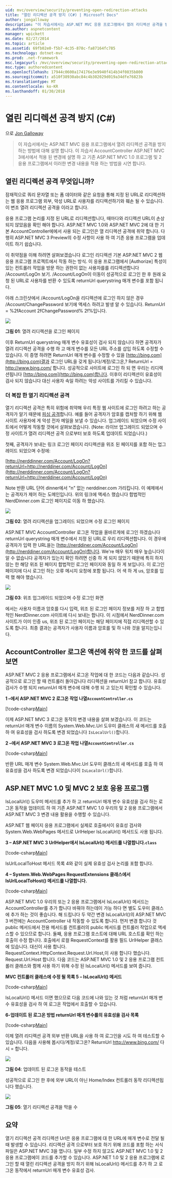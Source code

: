 ```yaml
---
uid: mvc/overview/security/preventing-open-redirection-attacks
title: "열린 리디렉션 공격 방지 (C#) | Microsoft Docs"
author: jongalloway
description: "이 자습서에서는 ASP.NET MVC 응용 프로그램에서 열려 리디렉션 공격을 방지 하는 방법에 대해 설명 합니다. 이 자습서에는 적용 된 변경 사항에 설명..."
ms.author: aspnetcontent
manager: wpickett
ms.date: 02/27/2014
ms.topic: article
ms.assetid: 69fb02e0-f5b7-4c35-878c-fa87164fc785
ms.technology: dotnet-mvc
ms.prod: .net-framework
msc.legacyurl: /mvc/overview/security/preventing-open-redirection-attacks
msc.type: authoredcontent
ms.openlocfilehash: 17944c0600a174176e3e9940f414b34f0835b800
ms.sourcegitcommit: a510f38930abc84c4b302029d019a34dfe76823b
ms.translationtype: MT
ms.contentlocale: ko-KR
ms.lasthandoff: 01/30/2018
---
```

<a name="preventing-open-redirection-attacks-c"></a>열린 리디렉션 공격 방지 (C#)
====================
으로 [Jon Galloway](https://github.com/jongalloway)

> 이 자습서에서는 ASP.NET MVC 응용 프로그램에서 열려 리디렉션 공격을 방지 하는 방법에 대해 설명 합니다. 이 자습서 AccountController ASP.NET MVC 3에서에서 적용 된 변경에 설명 하 고 기존 ASP.NET MVC 1.0 프로그램 및 2 응용 프로그램에서 이러한 변경 내용을 적용 하는 방법을 시연 합니다.


## <a name="what-is-an-open-redirection-attack"></a>열린 리디렉션 공격 무엇입니까?

잠재적으로 쿼리 문자열 또는 폼 데이터와 같은 요청을 통해 지정 된 URL로 리디렉션하는 웹 응용 프로그램 외부, 악성 URL로 사용자를 리디렉션하기와 훼손 될 수 있습니다. 이 변조 열려 리디렉션 공격을 이라고 합니다.

응용 프로그램 논리를 지정 된 URL로 리디렉션합니다, 때마다와 리디렉션 URL이 손상 되지 않았음을 확인 해야 합니다. ASP.NET MVC 1.0와 ASP.NET MVC 2에 대 한 기본 AccountController에에서 사용 되는 로그인은 열 리디렉션 공격에 취약 합니다. 다행히 ASP.NET MVC 3 Preview의 수정 사항이 사용 하 여 기존 응용 프로그램을 업데이트 하기 쉽습니다.

이 취약점을 이해 하려면 살펴보겠습니다 로그인 리디렉션 기본 ASP.NET MVC 2 웹 응용 프로그램 프로젝트에서 작동 하는 방식. 이 응용 프로그램에서 [Authorize] 특성이 있는 컨트롤러 작업을 방문 하는 권한이 없는 사용자를를 리디렉션합니다 /Account/LogOn 보기. /Account/LogOn이 이동이 성공적으로 로그인 한 후 원래 요청 된 URL로 사용자를 반환 수 있도록 returnUrl querystring 매개 변수를 포함 됩니다.

아래 스크린샷에서 /Account/LogOn을 리디렉션에 로그인 하지 않은 경우 /Account/ChangePassword 보기에 액세스 하려고 발생 알 수 있습니다. ReturnUrl = %2fAccount 2fChangePassword% 2f%입니다.

[![](preventing-open-redirection-attacks/_static/image2.png)](preventing-open-redirection-attacks/_static/image1.png)

**그림 01**: 열려 리디렉션을 로그인 페이지

이후 ReturnUrl querystring 매개 변수 유효성이 검사 되지 않습니다 하면 공격자가 열려 리디렉션 공격을 수행 하 고 매개 변수를 모든 URL 주소를 삽입 하도록 수정할 수 있습니다. 이 증명 하려면 ReturnUrl 매개 변수를 수정할 수 있을 [http://bing.com](http://bing.com)결과 로그인 URL을 갖게 됩니다/계정/로그온,? ReturnUrl = http://www.bing.com/ 합니다. 성공적으로 사이트에 로그인 하 되 면 우리는 리디렉션됩니다 [http://bing.com](http://bing.com)합니다. 이후이 리디렉션이 유효성이 검사 되지 않습니다 대신 사용자 속일 하려는 악성 사이트를 가리킬 수 있습니다.

### <a name="a-more-complex-open-redirection-attack"></a>더 복잡 한 열기 리디렉션 공격

열기 리디렉션 공격은 특히 위험에 취약해 우리 특정 웹 사이트에 로그인 하려고 하는 공격자가 알기 때문에 [피싱 공격](https://www.microsoft.com/protect/fraud/phishing/symptoms.aspx)합니다. 예를 들어 공격자가 암호를 캡처할 하기 위해 웹 사이트 사용자에 게 악성 전자 메일을 보낼 수 있습니다. 업그레이드 되었으며 수정 사이트에서 어떻게 작동할 것에서 살펴보겠습니다. (Note: 라이브 업그레이드 되었으며 수정 사이트가 열려 리디렉션 공격 으로부터 보호 하도록 업데이트 되었습니다.)

첫째, 공격자가 보내는 링크 로그인 페이지 리디렉션을 위조 된 페이지를 포함 하는 업그레이드 되었으며 수정에:

[http://nerddinner.com/Account/LogOn?returnUrl=http://nerddiner.com/Account/LogOn](http://nerddinner.com/Account/LogOn?returnUrl=http://nerddiner.com/Account/LogOn)

Note 반환 URL 단어 dinner에서 "n" 없는 nerddiner.com 가리킵니다. 이 예제에서는 공격자가 제어 하는 도메인입니다. 위의 링크에 액세스 했습니다 합법적인 NerdDinner.com 로그인 페이지로 이동 하 했습니다.

[![](preventing-open-redirection-attacks/_static/image4.png)](preventing-open-redirection-attacks/_static/image3.png)

**그림 02**: 열려 리디렉션을 업그레이드 되었으며 수정 로그인 페이지

ASP.NET MVC AccountController 로그온 작업을 올바르게에 로그인 하겠습니다 returnUrl querystring 매개 변수에서 지정 된 URL로 우리 리디렉션합니다. 이 경우에 공격자가 입력 한 URL을는 [http://nerddiner.com/Account/LogOn](http://nerddiner.com/Account/LogOn)합니다. We're 매우 워치 매우 높습니다이 알 수 없습니다 공격자가 있는지 확인 하려면 신중 하 게 되지 않았기 때문에 특히 하지 않는 한 해당 위조 된 페이지 합법적인 로그인 페이지와 동일 하 게 보입니다. 이 로그인 페이지에 다시 로그인 하는 오류 메시지 요청에 포함 됩니다. 어 색 하 게 us, 암호를 입력 했 해야 했습니다.

[![](preventing-open-redirection-attacks/_static/image6.png)](preventing-open-redirection-attacks/_static/image5.png)

**그림 03**: 위조 업그레이드 되었으며 수정 로그인 화면

에서는 사용자 이름과 암호를 다시 입력, 위조 된 로그인 페이지 정보를 저장 하 고 합법적인 NerdDinner.com 사이트에 다시 보내는 합니다. 이 시점에서 NerdDinner.com 사이트가 이미 인증 us, 위조 된 로그인 페이지는 해당 페이지에 직접 리디렉션할 수 있도록 합니다. 최종 결과는 공격자가 사용자 이름과 암호를 및 하 나와 것을 알지는입니다.

## <a name="looking-at-the-vulnerable-code-in-the-accountcontroller-logon-action"></a>AccountController 로그온 액션에 취약 한 코드를 살펴보면

ASP.NET MVC 2 응용 프로그램에서 로그온 작업에 대 한 코드는 다음과 같습니다. 성공적으로 로그인 할 때 컨트롤러 돌아갑니다 리디렉션을 returnUrl 참고 합니다. 유효성 검사가 수행 되지 returnUrl 매개 변수에 대해 수행 되 고 있는지 확인할 수 있습니다.

**1 –에서 ASP.NET MVC 2 로그온 작업 나열`AccountController.cs`**

[!code-csharp[Main](preventing-open-redirection-attacks/samples/sample1.cs)]

이제 ASP.NET MVC 3 로그온 동작의 변경 내용을 살펴 보겠습니다. 이 코드는 returnUrl 매개 변수 이름의 System.Web.Mvc.Url 도우미 클래스의 새 메서드를 호출 하 여 유효성을 검사 하도록 변경 되었습니다 `IsLocalUrl()`합니다.

**2 –에서 ASP.NET MVC 3 로그온 작업 나열`AccountController.cs`**

[!code-csharp[Main](preventing-open-redirection-attacks/samples/sample2.cs)]

반환 URL 매개 변수 System.Web.Mvc.Url 도우미 클래스의 새 메서드를 호출 하 여 유효성을 검사 하도록 변경 되었습니다이 `IsLocalUrl()`합니다.

## <a name="protecting-your-aspnet-mvc-10-and-mvc-2-applications"></a>ASP.NET MVC 1.0 및 MVC 2 보호 응용 프로그램

IsLocalUrl() 도우미 메서드를 추가 하 고 returnUrl 매개 변수 유효성을 검사 하는 로그온 동작을 업데이트 하 여 기존 ASP.NET MVC 1.0 우리의 및 2 응용 프로그램에서 ASP.NET MVC 3 변경 내용 활용을 수행할 수 있습니다.

ASP.NET 웹 페이지 응용 프로그램에서 실제로 호출에서이 유효성 검사와 System.Web.WebPages 메서드로 UrlHelper IsLocalUrl() 메서드도 사용 됩니다.

**3 – ASP.NET MVC 3 UrlHelper에서 IsLocalUrl() 메서드를 나열합니다.`class`**

[!code-csharp[Main](preventing-open-redirection-attacks/samples/sample3.cs)]

IsUrlLocalToHost 메서드 목록 4와 같이 실제 유효성 검사 논리를 포함 합니다.

**4 – System.Web.WebPages RequestExtensions 클래스에서 IsUrlLocalToHost() 메서드를 나열합니다.**

[!code-csharp[Main](preventing-open-redirection-attacks/samples/sample4.cs)]

ASP.NET MVC 1.0 우리의 또는 2 응용 프로그램에서 IsLocalUrl() 메서드는 AccountController를 추가 합니다 바꿔야 하는데이 가능 하다 면 별도 도우미 클래스에 추가 하는 것이 좋습니다. 해 드립니다 두 약간 변경 IsLocalUrl()의 ASP.NET MVC 3 버전에는 AccountController 내 작동할 수 있도록 합니다. 먼저 변경 합니다 것 public 메서드에서 전용 메서드를 컨트롤러의 public 메서드를 컨트롤러 작업으로 액세스할 수 있으므로 합니다. 둘째, 응용 프로그램 호스트에 대해 URL 호스트를 확인 하는 호출이 수정 합니다. 호출에서 로컬 RequestContext를 활용 필드 UrlHelper 클래스에 있습니다. 대신이 사용 합니다. RequestContext.HttpContext.Request.Url.Host,이 사용 합니다 했습니다. Request.Url.Host 합니다. 다음 코드는 ASP.NET MVC 1.0 및 2 응용 프로그램 컨트롤러 클래스와 함께 사용 하기 위해 수정 된 IsLocalUrl() 메서드를 보여 줍니다.

**MVC 컨트롤러 클래스에 수정 될 목록 5 – IsLocalUrl() 메서드**

[!code-csharp[Main](preventing-open-redirection-attacks/samples/sample5.cs)]

IsLocalUrl() 메서드 이면 했으므로 다음 코드에 나와 있는 것 처럼 returnUrl 매개 변수 유효성을 검사 하 여 로그온 작업에서 호출할 수 있습니다.

**6-업데이트 된 로그온 방법 returnUrl 매개 변수를의 유효성을 검사 목록**

[!code-csharp[Main](preventing-open-redirection-attacks/samples/sample6.cs)]

이제 열려 리디렉션 공격 외부 반환 URL을 사용 하 여 로그인을 시도 하 여 테스트할 수 있습니다. 다음을 사용해 봅시다/계정/로그온? ReturnUrl http://www.bing.com/ 다시 = 합니다.

[![](preventing-open-redirection-attacks/_static/image8.png)](preventing-open-redirection-attacks/_static/image7.png)

**그림 04**: 업데이트 된 로그온 동작을 테스트

성공적으로 로그인 한 후에 외부 URL이 아닌 Home/Index 컨트롤러 동작 리디렉션됩니다 했습니다.

[![](preventing-open-redirection-attacks/_static/image10.png)](preventing-open-redirection-attacks/_static/image9.png)

**그림 05**: 열기 리디렉션 공격을 막을 수

## <a name="summary"></a>요약

열기 리디렉션 공격 리디렉션 Url은 응용 프로그램에 대 한 URL에 매개 변수로 전달 될 때 발생할 수 있습니다. 리디렉션 공격 으로부터 보호 하기 위해 코드를 포함 하는 서식 파일은 ASP.NET MVC 3을 엽니다. 일부 수정 하지 않고도 ASP.NET MVC 1.0 및 2 응용 프로그램에이 코드를 추가할 수 있습니다. ASP.NET 1.0 및 2 응용 프로그램에 로그인 할 때 열린 리디렉션 공격을 방지 하기 위해 IsLocalUrl() 메서드를 추가 하 고 로그온 동작에서 returnUrl 매개 변수 유효성 검사.
